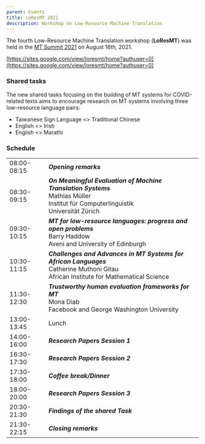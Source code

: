 ```yaml
---
parent: Events
title: LoResMT 2021
description: Workshop on Low-Resource Machine Translation
---
```


The fourth Low-Resource Machine Translation workshop (**LoResMT**) was held in the [MT Summit 2021](mtsummit2021.md) on August 16th, 2021.

[https://sites.google.com/view/loresmt/home?authuser=0](https://sites.google.com/view/loresmt/home?authuser=0)

### Shared tasks

The new shared tasks focusing on the building of MT systems for COVID-related texts aims to encourage research on MT systems involving three low-resource language pairs:

- Taiwanese Sign Language <> Traditional Chinese
- English <> Irish
- English <> Marathi

### Schedule

| | |
| -- | -- |
| 08:00-08:15 | _**Opening remarks**_ |
| 08:30-09:15 | _**On Meaningful Evaluation of Machine Translation Systems**_ <br>Mathias Müller <br>Institut für Computerlinguistik <br>Universität Zürich |
| 09:30-10:15 | _**MT for low-resource languages: progress and open problems**_ <br>Barry Haddow <br>Aveni and University of Edinburgh |
| 10:30-11:15 | _**Challenges and Advances in MT Systems for African Languages**_ <br>Catherine Muthoni Gitau <br>African Institute for Mathematical Science |
| 11:30-12:30 | _**Trustworthy human evaluation frameworks for MT**_ <br>Mona Diab <br>Facebook and George Washington University |
| 13:00-13:45 | Lunch |
| 14:00-16:00 | _**Research Papers Session 1**_ |
| 16:30-17:30 | _**Research Papers Session 2**_ |
| 17:30-18:00 | _**Coffee break/Dinner**_ |
| 18:00-20:00 | _**Research Papers Session 3**_ |
| 20:30-21:30 | _**Findings of the shared Task**_ |
| 21:30-22:15 | _**Closing remarks**_ |

